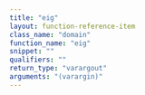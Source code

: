 ```yaml
---
title: "eig"
layout: function-reference-item
class_name: "domain"
function_name: "eig"
snippet: ""
qualifiers: ""
return_type: "varargout"
arguments: "(varargin)"
---
```


<pre class="help-text"></pre>
